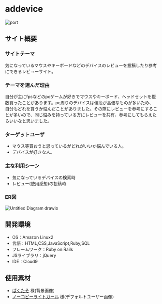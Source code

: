 # addevice 

![port](https://user-images.githubusercontent.com/98798507/166685185-c5271899-1c62-418e-aaaa-77f5594c2760.jpeg)

## サイト概要

### サイトテーマ

気になっているマウスやキーボードなどのデバイスのレビューを投稿したり参考にできるレビューサイト。

### テーマを選んだ理由

自分が主にfpsなどのpcゲームが好きでマウスやキーボード、ヘッドセットを複数買ったことがあります。pc周りのデバイスは値段が高価なものが多いため、自分もどれを買うか悩んだことがありました。その際にレビューを参考にすることが多いので、同じ悩みを持っている方にレビューを共有、参考にしてもらえたらいいなと思いました。

### ターゲットユーザ

- マウス等買おうと思っているがどれがいいか悩んでいる人。
- デバイスが好きな人。


### 主な利用シーン

- 気になっているデバイスの検索時
- レビュー(使用感想)の投稿時

### ER図
![Untitled Diagram drawio](https://user-images.githubusercontent.com/98798507/166689860-2f57d2e8-7bd1-4817-adb1-9b663ec1a107.png)


## 開発環境
- OS：Amazon Linux2
- 言語：HTML,CSS,JavaScript,Ruby,SQL
- フレームワーク：Ruby on Rails
- JSライブラリ：jQuery
- IDE：Cloud9

## 使用素材
- [ぱくたそ](https://www.pakutaso.com/) 様(背景画像)
- [ノーコピーライトガール](https://fromtheasia.com/category/illustration) 様(デフォルトユーザー画像)
